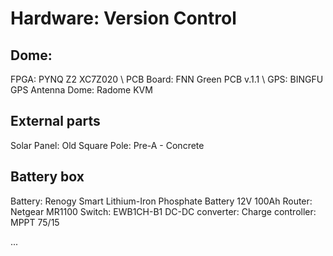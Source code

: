 # Hardware: Version Control

## Dome: 
FPGA: PYNQ Z2 XC7Z020 \\
PCB Board: FNN Green PCB v.1.1 \\
GPS: BINGFU GPS Antenna
Dome: Radome KVM

## External parts

Solar Panel: Old Square 
Pole: Pre-A - Concrete

## Battery box

Battery: Renogy Smart Lithium-Iron Phosphate Battery 12V 100Ah
Router: Netgear MR1100
Switch: EWB1CH-B1
DC-DC converter:
Charge controller: MPPT 75/15 




...
